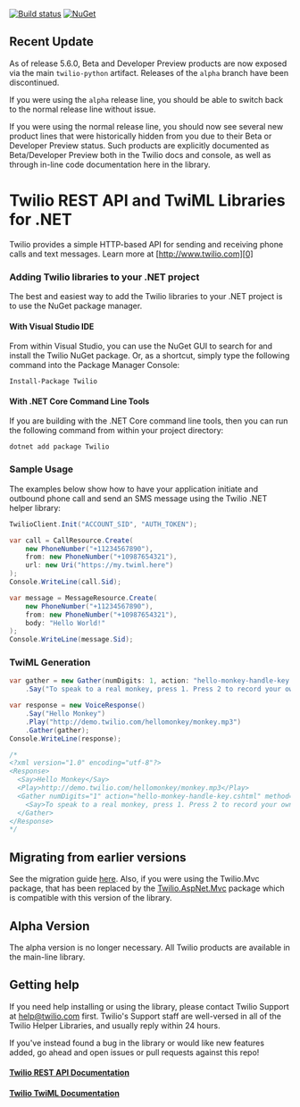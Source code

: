 [![Build status](https://ci.appveyor.com/api/projects/status/e0qcgl8r6rid4akb/branch/master?svg=true)](https://ci.appveyor.com/project/TwilioAPI/twilio-csharp-lum8a/branch/master)
[![NuGet](https://img.shields.io/nuget/v/Twilio.svg)](https://www.nuget.org/packages/Twilio)

## Recent Update

As of release 5.6.0, Beta and Developer Preview products are now exposed via
the main `twilio-python` artifact. Releases of the `alpha` branch have been
discontinued.

If you were using the `alpha` release line, you should be able to switch back
to the normal release line without issue.

If you were using the normal release line, you should now see several new
product lines that were historically hidden from you due to their Beta or
Developer Preview status. Such products are explicitly documented as
Beta/Developer Preview both in the Twilio docs and console, as well as through
in-line code documentation here in the library.

# Twilio REST API and TwiML Libraries for .NET

Twilio provides a simple HTTP-based API for sending and receiving phone calls and text messages. Learn more at [http://www.twilio.com][0]

### Adding Twilio libraries to your .NET project

The best and easiest way to add the Twilio libraries to your .NET project is to use the NuGet package manager.

#### With Visual Studio IDE

From within Visual Studio, you can use the NuGet GUI to search for and install the Twilio NuGet package. Or, as a shortcut, simply type the following command into the Package Manager Console:

    Install-Package Twilio

#### With .NET Core Command Line Tools

If you are building with the .NET Core command line tools, then you can run the following command from within your project directory:

    dotnet add package Twilio

### Sample Usage

The examples below show how to have your application initiate and outbound phone call and send an SMS message using the Twilio .NET helper library:
```csharp
TwilioClient.Init("ACCOUNT_SID", "AUTH_TOKEN");

var call = CallResource.Create(
    new PhoneNumber("+11234567890"),
    from: new PhoneNumber("+10987654321"),
    url: new Uri("https://my.twiml.here")
);
Console.WriteLine(call.Sid);

var message = MessageResource.Create(
    new PhoneNumber("+11234567890"),
    from: new PhoneNumber("+10987654321"),
    body: "Hello World!"
);
Console.WriteLine(message.Sid);
```

### TwiML Generation
```csharp
var gather = new Gather(numDigits: 1, action: "hello-monkey-handle-key.cshtml", method: "POST")
    .Say("To speak to a real monkey, press 1. Press 2 to record your own monkey howl. Press any other key to start over.");

var response = new VoiceResponse()
    .Say("Hello Monkey")
    .Play("http://demo.twilio.com/hellomonkey/monkey.mp3")
    .Gather(gather);
Console.WriteLine(response);

/*
<?xml version="1.0" encoding="utf-8"?>
<Response>
  <Say>Hello Monkey</Say>
  <Play>http://demo.twilio.com/hellomonkey/monkey.mp3</Play>
  <Gather numDigits="1" action="hello-monkey-handle-key.cshtml" method="POST">
    <Say>To speak to a real monkey, press 1. Press 2 to record your own monkey howl. Press any other key to start over.</Say>
  </Gather>
</Response>
*/
```

## Migrating from earlier versions
See the migration guide [here][3]. Also, if you were using the Twilio.Mvc package, that has been replaced by the [Twilio.AspNet.Mvc][4]
package which is compatible with this version of the library.

## Alpha Version
The alpha version is no longer necessary. All Twilio products are available in the main-line library.

## Getting help

If you need help installing or using the library, please contact Twilio Support at help@twilio.com first. Twilio's Support staff are well-versed in all of the Twilio Helper Libraries, and usually reply within 24 hours.

If you've instead found a bug in the library or would like new features added, go ahead and open issues or pull requests against this repo!

#### [Twilio REST API Documentation][1]
#### [Twilio TwiML Documentation][2]

[0]: http://www.twilio.com
[1]: http://www.twilio.com/docs/api/rest
[2]: http://www.twilio.com/docs/api/twiml
[3]: https://www.twilio.com/docs/libraries/csharp/migrating-your-csharp-dot-net-application-twilio-sdk-4x-5x
[4]: https://github.com/twilio/twilio-aspnet
